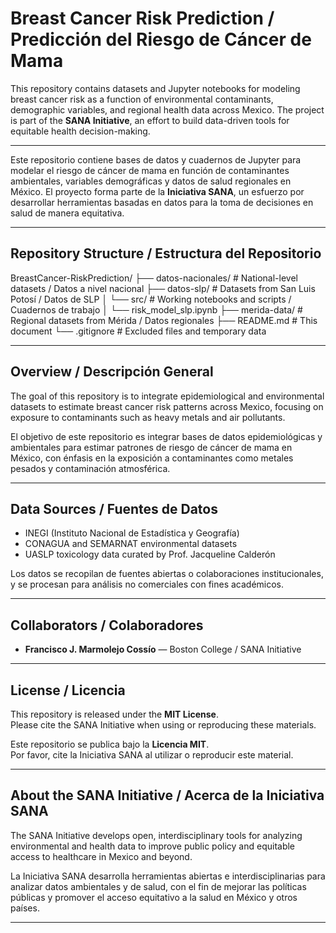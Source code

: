 # Breast Cancer Risk Prediction / Predicción del Riesgo de Cáncer de Mama

This repository contains datasets and Jupyter notebooks for modeling breast cancer
risk as a function of environmental contaminants, demographic variables, and regional
health data across Mexico. The project is part of the **SANA Initiative**, an effort to
build data-driven tools for equitable health decision-making.

---

Este repositorio contiene bases de datos y cuadernos de Jupyter para modelar el riesgo
de cáncer de mama en función de contaminantes ambientales, variables demográficas
y datos de salud regionales en México. El proyecto forma parte de la **Iniciativa SANA**,
un esfuerzo por desarrollar herramientas basadas en datos para la toma de decisiones
en salud de manera equitativa.

---

## Repository Structure / Estructura del Repositorio

BreastCancer-RiskPrediction/
├── datos-nacionales/        # National-level datasets / Datos a nivel nacional
├── datos-slp/             # Datasets from San Luis Potosí / Datos de SLP
│   └── src/              # Working notebooks and scripts / Cuadernos de trabajo
│       └── risk_model_slp.ipynb
├── merida-data/          # Regional datasets from Mérida / Datos regionales
├── README.md             # This document
└── .gitignore            # Excluded files and temporary data

---

## Overview / Descripción General

The goal of this repository is to integrate epidemiological and environmental
datasets to estimate breast cancer risk patterns across Mexico, focusing on
exposure to contaminants such as heavy metals and air pollutants.

El objetivo de este repositorio es integrar bases de datos epidemiológicas y
ambientales para estimar patrones de riesgo de cáncer de mama en México,
con énfasis en la exposición a contaminantes como metales pesados y
contaminación atmosférica.

---

## Data Sources / Fuentes de Datos
  
- INEGI (Instituto Nacional de Estadística y Geografía)  
- CONAGUA and SEMARNAT environmental datasets  
- UASLP toxicology data curated by Prof. Jacqueline Calderón  

Los datos se recopilan de fuentes abiertas o colaboraciones institucionales,
y se procesan para análisis no comerciales con fines académicos.

---

## Collaborators / Colaboradores

- **Francisco J. Marmolejo Cossío** — Boston College / SANA Initiative  

---

## License / Licencia

This repository is released under the **MIT License**.  
Please cite the SANA Initiative when using or reproducing these materials.

Este repositorio se publica bajo la **Licencia MIT**.  
Por favor, cite la Iniciativa SANA al utilizar o reproducir este material.

---

## About the SANA Initiative / Acerca de la Iniciativa SANA

The SANA Initiative develops open, interdisciplinary tools for analyzing
environmental and health data to improve public policy and equitable access
to healthcare in Mexico and beyond.

La Iniciativa SANA desarrolla herramientas abiertas e interdisciplinarias para
analizar datos ambientales y de salud, con el fin de mejorar las políticas públicas
y promover el acceso equitativo a la salud en México y otros países.

---

